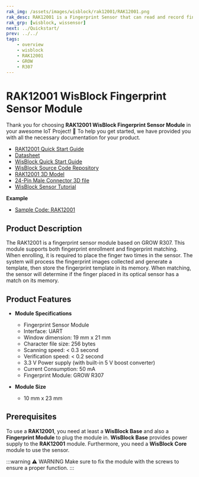 ```yaml
---
rak_img: /assets/images/wisblock/rak12001/RAK12001.png
rak_desc: RAK12001 is a Fingerprint Sensor that can read and record fingerprints.
rak_grp: [wisblock, wissensor]
next: ../Quickstart/
prev: ../../
tags:
    - overview
    - wisblock
    - RAK12001
    - GROW
    - R307
---
```



# RAK12001 WisBlock Fingerprint Sensor Module

Thank you for choosing **RAK12001 WisBlock Fingerprint Sensor Module** in your awesome IoT Project! 🎉 To help you get started, we have provided you with all the necessary documentation for your product.

* [RAK12001 Quick Start Guide](../Quickstart/)
* [Datasheet](../Datasheet/)
* <a href="../../Quickstart/" target="_blank">WisBlock Quick Start Guide</a>
* [WisBlock Source Code Repository](https://github.com/RAKWireless/WisBlock/)
* [RAK12001 3D Model](https://downloads.rakwireless.com/3D_File/WisBlock/3D_RAK12001.stp)
* [24-Pin Male Connector 3D file](https://downloads.rakwireless.com/3D_File/Accessory/WisConnector/M24S1003K6M.stp)
* [WisBlock Sensor Tutorial](https://docs.rakwireless.com/Knowledge-Hub/Learn/WisBlock-Sensor-Tutorial/)

**Example**

* [Sample Code: RAK12001](https://github.com/RAKWireless/WisBlock/tree/master/examples/common/IO/RAK12001_FingerPrint)

## Product Description

The RAK12001 is a fingerprint sensor module based on GROW R307. This module supports both fingerprint enrollment and fingerprint matching. When enrolling, it is required to place the finger two times in the sensor. The system will process the fingerprint images collected and generate a template, then store the fingerprint template in its memory. When matching, the sensor will determine if the finger placed in its optical sensor has a match on its memory.


## Product Features

* **Module Specifications**
    * Fingerprint Sensor Module
    * Interface: UART
    * Window dimension: 19&nbsp;mm x 21&nbsp;mm
    * Character file size: 256 bytes
    * Scanning speed: < 0.3 second
    * Verification speed: < 0.2 second
    * 3.3&nbsp;V Power supply (with built-in 5&nbsp;V boost converter)
    * Current Consumption: 50&nbsp;mA
    * Fingerprint Module: GROW R307


* **Module Size**
    * 10&nbsp;mm x 23&nbsp;mm

## Prerequisites

To use a **RAK12001**, you need at least a **WisBlock Base** and also a **Fingerprint Module** to plug the module in. **WisBlock Base** provides power supply to the **RAK12001** module. Furthermore, you need a **WisBlock Core** module to use the sensor.

:::warning ⚠️ WARNING
Make sure to fix the module with the screws to ensure a proper function.
:::
